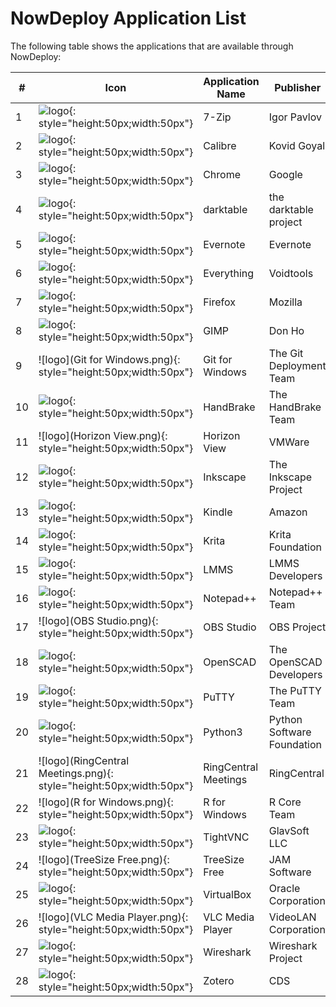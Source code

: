 # NowDeploy Application List
The following table shows the applications that are available through NowDeploy:

#|Icon|Application Name|Publisher
-|-|-|-
1|![logo](7-Zip.png){: style="height:50px;width:50px"}|7-Zip|Igor Pavlov
2|![logo](Calibre.png){: style="height:50px;width:50px"}|Calibre|Kovid Goyal
3|![logo](Chrome.png){: style="height:50px;width:50px"}|Chrome|Google
4|![logo](darktable.png){: style="height:50px;width:50px"}|darktable|the darktable project
5|![logo](Evernote.png){: style="height:50px;width:50px"}|Evernote|Evernote
6|![logo](Everything.png){: style="height:50px;width:50px"}|Everything|Voidtools
7|![logo](Firefox.png){: style="height:50px;width:50px"}|Firefox|Mozilla
8|![logo](GIMP.png){: style="height:50px;width:50px"}|GIMP|Don Ho
9|![logo](Git for Windows.png){: style="height:50px;width:50px"}|Git for Windows|The Git Deployment Team
10|![logo](HandBrake.png){: style="height:50px;width:50px"}|HandBrake|The HandBrake Team
11|![logo](Horizon View.png){: style="height:50px;width:50px"}|Horizon View|VMWare
12|![logo](Inkscape.png){: style="height:50px;width:50px"}|Inkscape|The Inkscape Project
13|![logo](Kindle.png){: style="height:50px;width:50px"}|Kindle|Amazon
14|![logo](Krita.png){: style="height:50px;width:50px"}|Krita|Krita Foundation
15|![logo](LMMS.png){: style="height:50px;width:50px"}|LMMS|LMMS Developers
16|![logo](Notepad++.png){: style="height:50px;width:50px"}|Notepad++|Notepad++ Team
17|![logo](OBS Studio.png){: style="height:50px;width:50px"}|OBS Studio|OBS Project
18|![logo](OpenSCAD.png){: style="height:50px;width:50px"}|OpenSCAD|The OpenSCAD Developers
19|![logo](PuTTY.png){: style="height:50px;width:50px"}|PuTTY|The PuTTY Team
20|![logo](Python3.png){: style="height:50px;width:50px"}|Python3|Python Software Foundation
21|![logo](RingCentral Meetings.png){: style="height:50px;width:50px"}|RingCentral Meetings|RingCentral
22|![logo](R for Windows.png){: style="height:50px;width:50px"}|R for Windows|R Core Team
23|![logo](TightVNC.png){: style="height:50px;width:50px"}|TightVNC|GlavSoft LLC
24|![logo](TreeSize Free.png){: style="height:50px;width:50px"}|TreeSize Free|JAM Software
25|![logo](VirtualBox.png){: style="height:50px;width:50px"}|VirtualBox|Oracle Corporation
26|![logo](VLC Media Player.png){: style="height:50px;width:50px"}|VLC Media Player|VideoLAN Corporation
27|![logo](Wireshark.png){: style="height:50px;width:50px"}|Wireshark|Wireshark Project
28|![logo](Zotero.png){: style="height:50px;width:50px"}|Zotero|CDS

